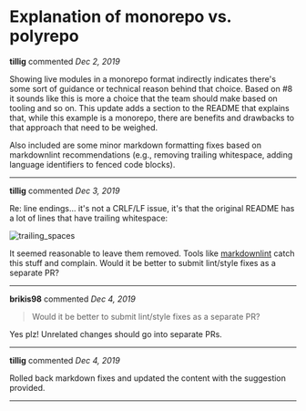 # Explanation of monorepo vs. polyrepo

**tillig** commented *Dec 2, 2019*

Showing live modules in a monorepo format indirectly indicates there's some sort of guidance or technical reason behind that choice. Based on #8 it sounds like this is more a choice that the team should make based on tooling and so on. This update adds a section to the README that explains that, while this example is a monorepo, there are benefits and drawbacks to that approach that need to be weighed.

Also included are some minor markdown formatting fixes based on markdownlint recommendations (e.g., removing trailing whitespace, adding language identifiers to fenced code blocks).
<br />
***


**tillig** commented *Dec 3, 2019*

Re: line endings... it's not a CRLF/LF issue, it's that the original README has a lot of lines that have trailing whitespace:

![trailing_spaces](https://user-images.githubusercontent.com/1156571/70071388-2950b480-15aa-11ea-9fe8-154a4a0d7441.jpg)

It seemed reasonable to leave them removed. Tools like [markdownlint](https://github.com/DavidAnson/markdownlint) catch this stuff and complain. Would it be better to submit lint/style fixes as a separate PR?

***

**brikis98** commented *Dec 4, 2019*

> Would it be better to submit lint/style fixes as a separate PR?

Yes plz! Unrelated changes should go into separate PRs.
***

**tillig** commented *Dec 4, 2019*

Rolled back markdown fixes and updated the content with the suggestion provided.
***

